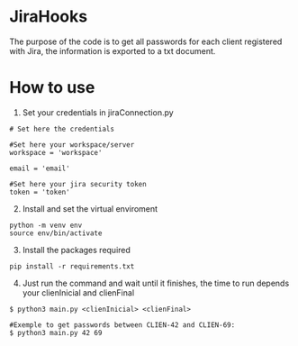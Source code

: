 # JiraHooks

The purpose of the code is to get all passwords for each client registered with Jira, the information is exported to a txt document.

# How to use

1) Set your credentials in jiraConnection.py

```
# Set here the credentials

#Set here your workspace/server
workspace = 'workspace'

email = 'email'

#Set here your jira security token
token = 'token'
```

2) Install and set the virtual enviroment

```
python -m venv env
source env/bin/activate
```

3) Install the packages required
   
```
pip install -r requirements.txt
```

4) Just run the command and wait until it finishes, the time to run depends your clienInicial and clienFinal

```
$ python3 main.py <clienInicial> <clienFinal>
```
```
#Exemple to get passwords between CLIEN-42 and CLIEN-69:
$ python3 main.py 42 69
```